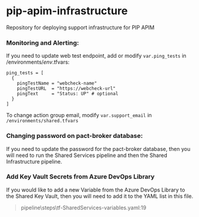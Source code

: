 # pip-apim-infrastructure
Repository for deploying support infrastructure for PIP APIM


### Monitoring and Alerting:
If you need to update web test endpoint, add or modify `var.ping_tests` in /environments/*env*.tfvars:

```
ping_tests = [
  {
    pingTestName = "webcheck-name"
    pingTestURL  = "https://webcheck-url"
    pingText     = "Status: UP" # optional
  }
]
```

To change action group email, modify `var.support_email` in `/environments/shared.tfvars`

### Changing password on pact-broker database:
If you need to update the password for the pact-broker database, then you will need to run the Shared Services pipeline and then the Shared Infrastructure pipeline.

### Add Key Vault Secrets from Azure DevOps Library
If you would like to add a new Variable from the Azure DevOps Library to the Shared Key Vault, then you will need to add it to the YAML list in this file.
> pipeline\steps\tf-SharedServices-variables.yaml:19
